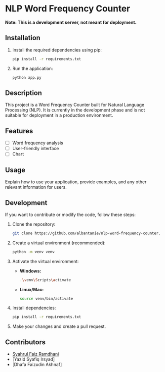 # NLP Word Frequency Counter

**Note: This is a development server, not meant for deployment.**

## Installation

1. Install the required dependencies using pip:

    ```bash
    pip install -r requirements.txt
    ```

2. Run the application:

    ```bash
    python app.py
    ```

## Description

This project is a Word Frequency Counter built for Natural Language Processing (NLP). It is currently in the development phase and is not suitable for deployment in a production environment.

## Features

- [ ] Word frequency analysis
- [ ] User-friendly interface
- [ ] Chart

## Usage

Explain how to use your application, provide examples, and any other relevant information for users.

## Development

If you want to contribute or modify the code, follow these steps:

1. Clone the repository:

    ```bash
    git clone https://github.com/albantanie/nlp-word-frequency-counter.git
    ```

2. Create a virtual environment (recommended):

    ```bash
    python -m venv venv
    ```

3. Activate the virtual environment:

    - **Windows:**

        ```bash
        .\venv\Scripts\activate
        ```

    - **Linux/Mac:**

        ```bash
        source venv/bin/activate
        ```

4. Install dependencies:

    ```bash
    pip install -r requirements.txt
    ```

5. Make your changes and create a pull request.

## Contributors

- [Syahrul Faiz Ramdhani](https://github.com/albantanie)
- [Yazid Syafiq Irsyad]
- [Dhafa Faizudin Akhnaf]

